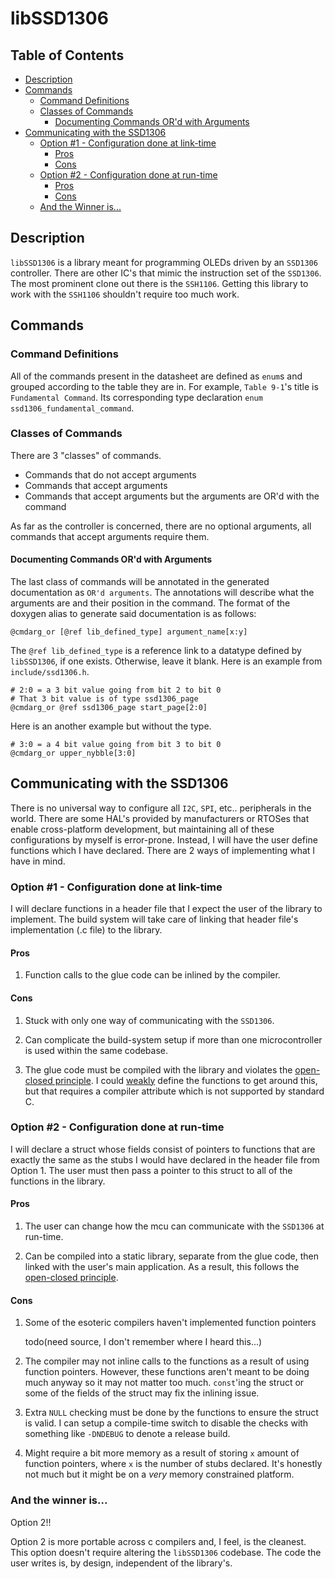 # libSSD1306

## Table of Contents

- [Description](#description)
- [Commands](#commands)
    - [Command Definitions](#command_definitions)
    - [Classes of Commands](#classes_of_commands)
        - [Documenting Commands OR'd with Arguments](#documenting_commands_ord_with_arguments)
- [Communicating with the SSD1306](#communicating_with_the_ssd1306)
    - [Option #1 - Configuration done at link-time](#option_1_link_time)
        - [Pros](#option_1_link_time_pros)
        - [Cons](#option_1_link_time_cons)
    - [Option #2 - Configuration done at run-time](#option_2_run_time)
        - [Pros](#option_2_run_time_pros)
        - [Cons](#option_2_run_time_cons)
    - [And the Winner is...](#and_the_winner_is)

<a id="description"></a>
## Description

`libSSD1306` is a library meant for programming OLEDs driven by an
`SSD1306` controller. There are other IC's that mimic the instruction set of
the `SSD1306`. The most prominent clone out there is the `SSH1106`. Getting this
library to work with the `SSH1106` shouldn't require too much work.

<a id="commands"></a>
## Commands

<a id="command_definitions"></a>
### Command Definitions

All of the commands present in the datasheet are defined as `enum`s and grouped
according to the table they are in. For example, `Table 9-1`'s title is
`Fundamental Command`. Its corresponding type declaration
`enum ssd1306_fundamental_command`.

<a id="classes_of_commands"></a>
### Classes of Commands

There are 3 "classes" of commands.

* Commands that do not accept arguments
* Commands that accept arguments
* Commands that accept arguments but the arguments are OR'd with the command

As far as the controller is concerned, there are no optional arguments, all
commands that accept arguments require them.

<a id="documenting_commands_ord_with_arguments"></a>
#### Documenting Commands OR'd with Arguments

The last class of commands will be annotated in the generated documentation as
`OR'd arguments`. The annotations will describe what the arguments are and their
position in the command. The format of the doxygen alias to generate said
documentation is as follows:

```
@cmdarg_or [@ref lib_defined_type] argument_name[x:y]
```

The `@ref lib_defined_type` is a reference link to a datatype defined by
`libSSD1306`, if one exists. Otherwise, leave it blank. Here is an example from
`include/ssd1306.h`.

```
# 2:0 = a 3 bit value going from bit 2 to bit 0
# That 3 bit value is of type ssd1306_page
@cmdarg_or @ref ssd1306_page start_page[2:0]
```

Here is an another example but without the type.

```
# 3:0 = a 4 bit value going from bit 3 to bit 0
@cmdarg_or upper_nybble[3:0]
```

<a id="communicating_with_the_ssd1306"></a>
## Communicating with the SSD1306

There is no universal way to configure all `I2C`, `SPI`, etc.. peripherals in
the world. There are some HAL's provided by manufacturers or RTOSes that enable
cross-platform development, but maintaining all of these configurations by
myself is error-prone. Instead, I will have the user define functions which I
have declared. There are 2 ways of implementing what I have in mind.

<a id="option_1_link_time"></a>
### Option #1 - Configuration done at link-time

I will declare functions in a header file that I expect the user of the library
to implement. The build system will take care of linking that header file's
implementation (.c file) to the library.

<a id="option_1_link_time_pros"></a>
#### Pros

1. Function calls to the glue code can be inlined by the compiler.

<a id="option_1_link_time_cons"></a>
#### Cons

1. Stuck with only one way of communicating with the `SSD1306`.

2. Can complicate the build-system setup if more than one microcontroller is
   used within the same codebase.

3. The glue code must be compiled with the library and violates the
   [open-closed principle](https://en.wikipedia.org/wiki/Open-closed_principle).
   I could [weakly](https://en.wikipedia.org/wiki/Weak_symbol) define the
   functions to get around this, but that requires a compiler attribute which is
   not supported by standard C.

<a id="option_2_run_time"></a>
### Option #2 - Configuration done at run-time

I will declare a struct whose fields consist of pointers to functions that are
exactly the same as the stubs I would have declared in the header file from
Option 1. The user must then pass a pointer to this struct to all of the
functions in the library.

<a id="option_2_run_time_pros"></a>
#### Pros

1. The user can change how the mcu can communicate with the `SSD1306` at
   run-time.

2. Can be compiled into a static library, separate from the glue code, then
   linked with the user's main application. As a result, this follows the
   [open-closed principle](https://en.wikipedia.org/wiki/Open-closed_principle).

<a id="option_2_run_time_cons"></a>
#### Cons

1. Some of the esoteric compilers haven't implemented function pointers

   todo(need source, I don't remember where I heard this...)

2. The compiler may not inline calls to the functions as a result of using
   function pointers. However, these functions aren't meant to be doing much
   anyway so it may not matter too much. `const`'ing the struct or some of the
   fields of the struct may fix the inlining issue.

3. Extra `NULL` checking must be done by the functions to ensure the struct is
   valid. I can setup a compile-time switch to disable the checks with something
   like `-DNDEBUG` to denote a release build.

4. Might require a bit more memory as a result of storing `x` amount of function
   pointers, where `x` is the number of stubs declared. It's honestly not much
   but it might be on a *very* memory constrained platform.

<a id="and_the_winner_is"></a>
### And the winner is...

Option 2!!

Option 2 is more portable across c compilers and, I feel, is the cleanest. This
option doesn't require altering the `libSSD1306` codebase. The code the user
writes is, by design, independent of the library's.
